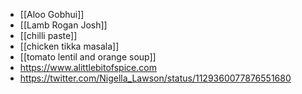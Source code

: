* [[Aloo Gobhui]]
* [[Lamb Rogan Josh]]
* [[chilli paste]]
* [[chicken tikka masala]]
* [[tomato lentil and orange soup]]
* https://www.alittlebitofspice.com
* https://twitter.com/Nigella_Lawson/status/1129360077876551680
